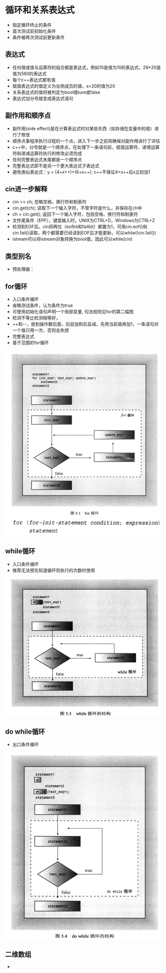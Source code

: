 
# 循环和关系表达式
- 指定循环终止的条件
- 首次测试前初始化条件
- 条件被再次测试前更新条件

## 表达式
- 任何值或值与运算符的组合都是表达式，例如10是值为10的表达式，28*20是值为560的表达式
- 每个c++表达式都有值
- 赋值表达式的值定义为左侧成员的值，x=20的值为20
- 关系表达式的值将被判定为bool值ture或false
- 表达式加分号就变成表达式语句

## 副作用和顺序点
- 副作用(side effect)是在计算表达式时对某些东西（如存储在变量中的值）进行了修改
- 顺序点事程序执行过程的一个点，进入下一步之前将确保对副作用进行了评估
- c++中，分号就是一个顺序点，在处理下一条语句前，赋值运算符、递增运算符和递减运算符执行的修改必须完成
- 任何完整表达式末尾都是一个顺序点
- 完整表达式即不是另一个更大表达式子表达式
- 避免类似表达式：y = (4+x++)+(6+x++); c++不保证4+x++后x立刻加1

## cin进一步解释
- cin >> ch; 忽略空格，换行符和制表符
- cin.get(ch); 读取下一个输入字符，不管字符是什么，并保存在ch中
- ch = cin.get(); 返回下一个输入字符，包括空格、换行符和制表符
- 文件尾条件（EPF），键盘输入时，UNIX为CTRL+D，Windows为CTRL+Z
- 检测到EOF后，cin将两位（eofbit和failbit）都置为1，可用cin.eof()和cin.fail()读取，两个都需要已经读到EOF后才能更新，可以while(!cin.fail())
- istream可以将istream对象转换为bool值，因此可以while(cin)

## 类型别名
- 预处理器： 
## for循环
- 入口条件循环
- 省略测试条件，认为条件为true
- 可使用初始化语句声明一个局部变量, 句法规则见for的第二幅图
- 检测不等比检测相等好，
- ++和--，放到操作数后面，后自加和后自减，先用当前值再加1，一条语句对一个值只用一次，否则会失控
- 完整表达式
- 基于范围的for循环

![for](./for.png)
![for](./forinitialstatement.png)
## while循环
- 入口条件循环
- 推荐无法预先知道循环将执行的次数时使用

![while](./while.png)
## do while循环
- 出口条件循环

![dowhile](./dowhile.png)
## 二维数组
- 
